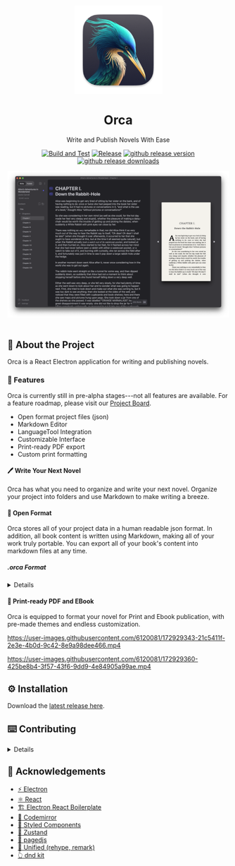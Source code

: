 <div align="center">

  <img src="assets/icon.png" alt="logo" width="200" height="auto" />
  <h1>Orca</h1>
  
  <p>
    Write and Publish Novels With Ease
  </p>
    
  [![Build and Test](https://github.com/midnightprioriem/orca/actions/workflows/build-and-test.yml/badge.svg)](https://github.com/midnightprioriem/orca/actions/workflows/build-and-test.yml)
  [![Release](https://github.com/midnightprioriem/orca/actions/workflows/release.yml/badge.svg)](https://github.com/midnightprioriem/orca/actions/workflows/release.yml)
  <a href="https://github.com/midnightprioriem/orca/releases"><img src="https://img.shields.io/github/release/midnightprioriem/orca.svg" alt="github release version"></a>
  <a href="https://github.com/midnightprioriem/orca/releases"><img src="https://img.shields.io/github/downloads/midnightprioriem/orca/total.svg" alt="github release downloads"></a>

  <img width="1391" alt="app" src="assets/app_preview.png">

  
</div>
  


<br />

<!-- About the Project -->
## :star2: About the Project

Orca is a React Electron application for writing and publishing novels.

<!-- Features -->
### :dart: Features

Orca is currently still in pre-alpha stages---not all features are available. For a feature roadmap, please visit our <a href="https://github.com/midnightprioriem/orca/projects/2" target="_blank">Project Board</a>.

- Open format project files (json)
- Markdown Editor
- LanguageTool Integration
- Customizable Interface
- Print-ready PDF export
- Custom print formatting

#### 🖊️ Write Your Next Novel

Orca has what you need to organize and write your next novel. Organize your project into folders and use Markdown to make writing a breeze.

#### 👐 Open Format

Orca stores all of your project data in a human readable json format. In addition, all book content is written using Markdown, making all of your work truly portable. You can export all of your book's content into markdown files at any time.

##### .orca Format

<details>

Orca project files use the `.orca` file extension, but are really just `json` files (yes this means you can edit `.orca` files by hand, but it is not recommended!). See below for a table detailing the properties inside of a `.orca` file.

| Property Name     | Description                                                                      |
|-------------------|----------------------------------------------------------------------------------|
| bookTitle         | The novel's title.                                                           	   |
| bookSubTitle 	    | YThe novel's sub title. This is an optional property.                        	   |
| authorName   	    | The novel's author name.                                                     	   |
| seriesName   	    | The name of the series the novel is a part of. This is an optional property. 	   |
| ISBN             	| The novel's ISBN number.                                                     	   |
| language         	| The language the novel is written in.                                        	   |
| publisher    	    | The name of the novel's publisher.                                           	   |
| content         	| Array containing the novel's content. See a table detailing the `Section` below. |
| publishSettings   | `PublishSettings` object. See a table detailing `PublishSettings` below.         |

The content property contains a JSON array of the `Section` object type, detailed below.

| Property Name   | Description                                                                                                 |
|-----------------|-------------------------------------------------------------------------------------------------------------|
| id            	| A uniquely generated identifier.                                                             	              |
| name           	| The section's name.                                                                         	              |
| content       	| Minified string of markdown content. Newlines are replaced with `\n` and `"` with `\"`.   	                |
| type          	| Section type. One of 4 values: `folder`, `maincontent`, `frontmatter`, `backmatter`.        	              |
| canHaveChildren | `true` or `false` value indicating whether the Section can have children. Only valid for `folder` sections.	|
| children      	| A JSON array of `Section[]`. Only valid for `folder` sections.                                             	|
| collapsed     	| `true` or `false` value indicating whether then section is collapsed. Only valid for `folder` sections.    	|
| depth         	| Depth of the section in the tree. Starts at 0.                                                            	|
| index         	| Index of section related to its children. Starts at 0.                                                     	|
| parentId       	| For child sections, this is equal to the id of the section's parent                                        	|

The `PublishSettings` object type contains the book's formatting settings for eBook and print PDF.

| Property Name                  | Description                                                                                    |
|--------------------------------|------------------------------------------------------------------------------------------------|
| dropCap            	           | Boolean value indicating whether or not to use a drop cap at the beginning of chapters.        |
| dropCapEnableAdvancedSettings  | Boolean value for enabling advanced drop cap settings.                        	                |
| dropCapFont       	           | An advanced drop cap setting for setting the drop cap to a different font.  	                  |
| dropCapLineHeight              | An advanced drop cap setting for adjusting the line height of the drop cap.   	                |
| dropCapBottomMargin            | An advanced drop cap setting for adjusting the bottom margin of the drop cap.              	  |
| leadIn      	                 | Lead in (first line of each chapter) type. Can be 'None', 'Small Caps', or 'Italics'          	|
| sceneBreak                     | A string that will be used for scene breaks. Replaces horizontal rules.                     	  |
| rectoPageHeaders               | Header for recto (odd) pages. Can be 'None', 'Chapter Title', 'Book Title', or 'Author Name'	  |
| versoPageHeaders               | Header for verso (even) pages. Can be 'None', 'Chapter Title', 'Book Title', or 'Author Name'  |
| paragraphFont                  | Font to use for paragraph text. Can be any font installed on system.                           |
| fontSize                       | Font size to use for paragraph text.                                                           |
| lineHeight                     | Paragraph line height. Can be 'Single', '1.5', or 'Double'.                                    |
| dropFolio                      | Boolean value indicating whether or not to add a drop folio to the first page of each chapter. |
| topMargin                      | Top margin of each page in inches.                                                             |
| bottomMargin                   | Bottom margin of each page in inches.                                                          |
| insideMargin                   | Inside margin of each page in inches.                                                          |
| outsideMargin                  | Outside margin of each page in inches.                                                         |
| trimSize                       | Trim size of the book. i.e., '5in x 8in'                                                       |

</details>


#### 📕 Print-ready PDF and EBook

Orca is equipped to format your novel for Print and Ebook publication, with pre-made themes and endless customization.

https://user-images.githubusercontent.com/6120081/172929343-21c5411f-2e3e-4b0d-9c42-8e9a98dee466.mp4

https://user-images.githubusercontent.com/6120081/172929360-425be8b4-3f57-43f6-9dd9-4e84905a99ae.mp4

<!-- Installation -->
## :gear: Installation

Download the [latest release here](https://github.com/midnightprioriem/orca/releases).



## ⌨️ Contributing 

<details>

### 📜 Contribution Guidelines

TODO

<!-- Run Locally -->
### :running: Run Locally

Clone the project

```bash
  git clone https://github.com/midnightprioriem/orca.git
```

Go to the project directory

```bash
  cd my-project
```

Install dependencies

```bash
  yarn install
```

Start the app

```bash
  yarn start
```

<!-- Running Tests -->
### :test_tube: Running Tests

To run tests, run the following command

```bash
  yarn test
```

</details>

<!-- Acknowledgments -->
## :gem: Acknowledgements

 - [⚡ Electron](https://www.electronjs.org/)
 - [⚛️ React](https://reactjs.org/)
 - [🏗️ Electron React Boilerplate](https://electron-react-boilerplate.js.org/)
 - [📝 Codemirror](https://codemirror.net/6/)
 - [💅 Styled Components](https://styled-components.com/)
 - [🐻 Zustand](https://github.com/pmndrs/zustand)
 - [📖 pagedjs](https://pagedjs.org/)
 - [🌳 Unified (rehype, remark)](https://unifiedjs.com/)
 - [👆 dnd kit](https://dndkit.com/)
